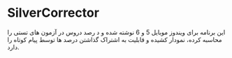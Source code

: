 SilverCorrector
===============
<div style="dir:rtl">
این برنامه برای ویندوز موبایل 5 و 6 نوشته شده و د
رصد دروس در آزمون های تستی را محاسبه کرده، نمودار کشیده و قابلیت به
اشتراک گذاشتن درصد ها توسط پیام کوتاه را دارد.
</div>
